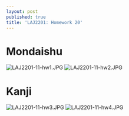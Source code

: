 ```yaml
---
layout: post
published: true
title: 'LAJ2201: Homework 20'
---
```

# Mondaishu
![LAJ2201-11-hw1.JPG]({{site.baseurl}}/img/LAJ2201-11-hw1.JPG)
![LAJ2201-11-hw2.JPG]({{site.baseurl}}/img/LAJ2201-11-hw2.JPG)

# Kanji
![LAJ2201-11-hw3.JPG]({{site.baseurl}}/img/LAJ2201-11-hw3.JPG)
![LAJ2201-11-hw4.JPG]({{site.baseurl}}/img/LAJ2201-11-hw4.JPG)
